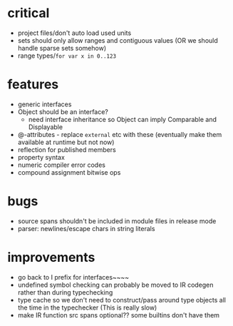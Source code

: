 # critical
* project files/don't auto load used units
* sets should only allow ranges and contiguous values (OR we should handle sparse sets somehow)
* range types/`for var x in 0..123`

# features
* generic interfaces 
* Object should be an interface?
  * need interface inheritance so Object can imply Comparable and Displayable
* @-attributes - replace `external` etc with these (eventually make them available at runtime but not now)
* reflection for published members
* property syntax
* numeric compiler error codes
* compound assignment bitwise ops

# bugs
* source spans shouldn't be included in module files in release mode
* parser: newlines/escape chars in string literals

# improvements
* go back to I prefix for interfaces~~~~
* undefined symbol checking can probably be moved to IR codegen rather than during typechecking 
* type cache so we don't need to construct/pass around type objects all the time in the typechecker (This is really slow)
* make IR function src spans optional?? some builtins don't have them
